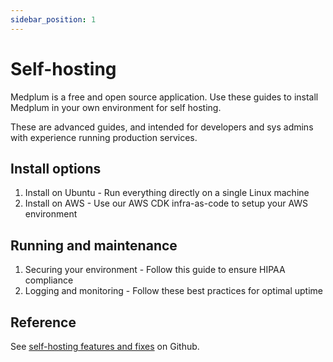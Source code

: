 ```yaml
---
sidebar_position: 1
---
```


# Self-hosting

Medplum is a free and open source application. Use these guides to install Medplum in your own environment for self hosting.

These are advanced guides, and intended for developers and sys admins with experience running production services.

## Install options

1. Install on Ubuntu - Run everything directly on a single Linux machine
2. Install on AWS - Use our AWS CDK infra-as-code to setup your AWS environment

## Running and maintenance

1. Securing your environment - Follow this guide to ensure HIPAA compliance
2. Logging and monitoring - Follow these best practices for optimal uptime

## Reference

See [self-hosting features and fixes](https://github.com/medplum/medplum/pulls?q=is%3Apr+label%3Aself-host) on Github.
